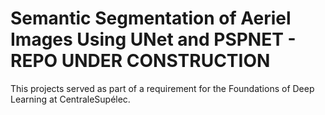 # Semantic Segmentation of Aeriel Images Using UNet and PSPNET - REPO UNDER CONSTRUCTION
This projects served as part of a requirement for the Foundations of Deep Learning at CentraleSupélec.
